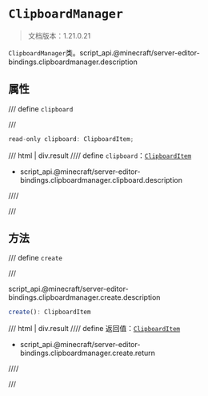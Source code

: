 # `ClipboardManager`

> 文档版本：1.21.0.21

`ClipboardManager`类。script_api.@minecraft/server-editor-bindings.clipboardmanager.description

## 属性

/// define
`clipboard`


///

```js
read-only clipboard: ClipboardItem;
```

/// html | div.result
//// define
`clipboard`：[`ClipboardItem`](./clipboarditem.md)

- script_api.@minecraft/server-editor-bindings.clipboardmanager.clipboard.description


////

///


## 方法

/// define
`create`


///

script_api.@minecraft/server-editor-bindings.clipboardmanager.create.description

```js
create(): ClipboardItem
```

/// html | div.result
//// define
返回值：[`ClipboardItem`](./clipboarditem.md)

- script_api.@minecraft/server-editor-bindings.clipboardmanager.create.return


////

///

